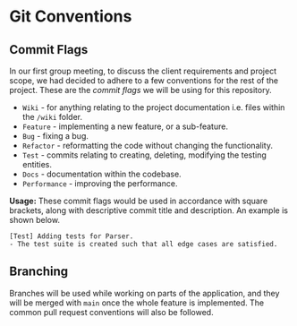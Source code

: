 # Git Conventions

## Commit Flags

In our first group meeting, to discuss the client requirements and project scope, we had decided to adhere to a few conventions for the rest of the project. These are the *commit flags* we will be using for this repository.

- `Wiki` - for anything relating to the project documentation i.e. files within the `/wiki` folder.
- `Feature` - implementing a new feature, or a sub-feature.
- `Bug` - fixing a bug.
- `Refactor` - reformatting the code without changing the functionality.
- `Test` - commits relating to creating, deleting, modifying the testing entities.
- `Docs` - documentation within the codebase.
- `Performance` - improving the performance.

**Usage:** These commit flags would be used in accordance with square brackets, along with descriptive commit title and description. An example is shown below.

```
[Test] Adding tests for Parser.
- The test suite is created such that all edge cases are satisfied.
```

## Branching

Branches will be used while working on parts of the application, and they will be merged with `main` once the whole feature is implemented. The common pull request conventions will also be followed.